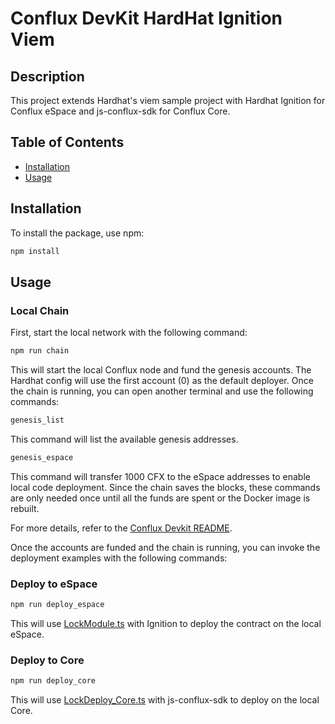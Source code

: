 # Conflux DevKit HardHat Ignition Viem

## Description

This project extends Hardhat's viem sample project with Hardhat Ignition for Conflux eSpace and js-conflux-sdk for Conflux Core.

## Table of Contents

- [Installation](#installation)
- [Usage](#usage)

## Installation

To install the package, use npm:

```bash
npm install
```

## Usage

### Local Chain

First, start the local network with the following command:

```bash
npm run chain
```

This will start the local Conflux node and fund the genesis accounts. The Hardhat config will use the first account (0) as the default deployer. Once the chain is running, you can open another terminal and use the following commands:

```bash
genesis_list
```

This command will list the available genesis addresses.

```bash
genesis_espace
```

This command will transfer 1000 CFX to the eSpace addresses to enable local code deployment. Since the chain saves the blocks, these commands are only needed once until all the funds are spent or the Docker image is rebuilt.

For more details, refer to the [Conflux Devkit README](https://github.com/SPCFXDA/conflux-devkit/blob/main/README.md).

Once the accounts are funded and the chain is running, you can invoke the deployment examples with the following commands:

### Deploy to eSpace

```bash
npm run deploy_espace
```

This will use [LockModule.ts](/ignition/modules/LockModule.ts) with Ignition to deploy the contract on the local eSpace.

### Deploy to Core

```bash
npm run deploy_core
```

This will use [LockDeploy_Core.ts](/scripts/LockDeploy_Core.ts) with js-conflux-sdk to deploy on the local Core.
